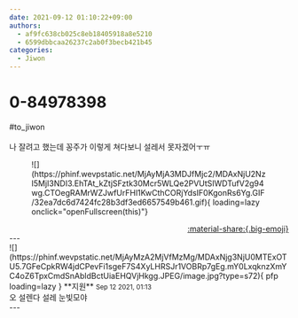```yaml
---
date: 2021-09-12 01:10:22+09:00
authors:
  - af9fc638cb025c8eb18405918a8e5210
  - 6599dbbcaa26237c2ab0f3becb421b45
categories:
  - Jiwon
---
```


# 0-84978398

<div class="post-container" markdown="1">
<div class="content-container md-sidebar__scrollwrap" markdown="1">

\#to_jiwon<br><br>나 잘려고 했는데 꽁주가 이렇게 쳐다보니 설레서 못자겠어ㅜㅠ<br>
<figure markdown="1">
![](https://phinf.wevpstatic.net/MjAyMjA3MDJfMjc2/MDAxNjU2NzI5MjI3NDI3.EhTAt_kZtjSFztk30Mcr5WLQe2PVUtSIWDTufV2g94wg.CTOegRAMrWZJwfUrFHl1KwCthCORjYdsIF0KgonRs6Yg.GIF/32ea7dc6d7424fc28b3df3ed6657549b461.gif){ loading=lazy onclick="openFullscreen(this)"}
</figure>


</div>
</div>

<div style="text-align: right;" markdown="1">
<a href="https://weverse.io/fromis9/fanpost/0-84978398" style="text-align: right;">:material-share:{.big-emoji}</a>
</div>
---

<div class="comments-container md-sidebar__scrollwrap" markdown="1">
<div class="comment" markdown="1">
<div class='id-container' markdown="1">
![](https://phinf.wevpstatic.net/MjAyMzA2MjVfMzMg/MDAxNjg3NjU0MTExOTU5.7GFeCpkRW4jdCPevFi1sgeF7S4XyLHRSJr1VOBRp7gEg.mY0LxqknzXmYC4oZ6TpxCmdSnAbldBctUiaEHQVjHkgg.JPEG/image.jpg?type=s72){ pfp loading=lazy }
**<span class="artist">지원</span>** <small>Sep 12 2021, 01:13</small><br>
</div>
<div class='comment-body' markdown="1">
오 설렌다 설레 눈빛모야
</div>
</div>
</div>
---
